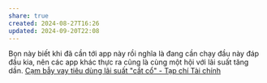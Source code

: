 ```yaml
---
share: true
created: 2024-08-27T16:26
updated: 2024-09-20T22:08
---
```

Bọn này biết khi đã cần tới app này rồi nghĩa là đang cần chạy đầu này đáp đầu kia, nên các app khác thực ra cũng là cùng một hội với lãi suất tăng dần. 
[Cạm bẫy vay tiêu dùng lãi suất "cắt cổ" - Tạp chí Tài chính](https://tapchitaichinh.vn/cam-bay-vay-tieu-dung-lai-suat-cat-co.html)